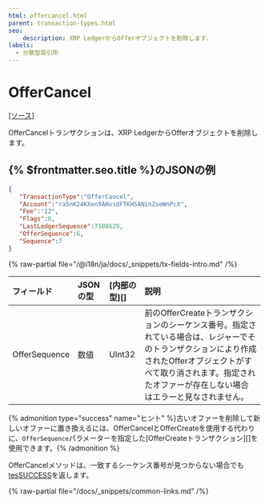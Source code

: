 ```yaml
---
html: offercancel.html
parent: transaction-types.html
seo:
    description: XRP LedgerからOfferオブジェクトを削除します。
labels:
  - 分散型取引所
---
```

# OfferCancel

[[ソース]](https://github.com/XRPLF/rippled/blob/master/src/ripple/app/tx/impl/CancelOffer.cpp "Source")

OfferCancelトランザクションは、XRP LedgerからOfferオブジェクトを削除します。

## {% $frontmatter.seo.title %}のJSONの例

```json
{
   "TransactionType":"OfferCancel",
   "Account":"ra5nK24KXen9AHvsdFTKHSANinZseWnPcX",
   "Fee":"12",
   "Flags":0,
   "LastLedgerSequence":7108629,
   "OfferSequence":6,
   "Sequence":7
}
```

{% raw-partial file="/@i18n/ja/docs/_snippets/tx-fields-intro.md" /%}
<!--{# fix md highlighting_ #}-->


| フィールド         | JSONの型 | [内部の型][] | 説明                  |
|:--------------|:----------|:------------------|:-----------------------------|
| OfferSequence | 数値    | UInt32            | 前のOfferCreateトランザクションのシーケンス番号。指定されている場合は、レジャーでそのトランザクションにより作成されたOfferオブジェクトがすべて取り消されます。指定されたオファーが存在しない場合はエラーと見なされません。 |

{% admonition type="success" name="ヒント" %}古いオファーを削除して新しいオファーに置き換えるには、OfferCancelとOfferCreateを使用する代わりに、`OfferSequence`パラメーターを指定した[OfferCreateトランザクション][]を使用できます。{% /admonition %}

OfferCancelメソッドは、一致するシーケンス番号が見つからない場合でも[tesSUCCESS](../transaction-results/tes-success.md)を返します。

{% raw-partial file="/docs/_snippets/common-links.md" /%}
